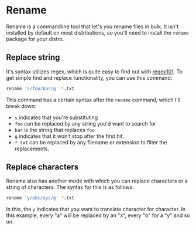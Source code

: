 # Rename

Rename is a commandline tool that let's you rename files in bulk. It isn't installed by default on most distributions, so you'll need to install the `rename` package for your distro.

## Replace string

It's syntax utilizes regex, which is quite easy to find out with [regex101](https://regex101.com/). To get simple find and replace functionality, you can use this command:

```bash
rename 's/foo/bar/g' *.txt
```

This command has a certain syntax after the `rename` command, which I'll break down:

- `s` indicates that you're substituting
- `foo` can be replaced by any string you'd want to search for
- `bar` is the string that replaces `foo`
- `g` indicates that it won't stop after the first hit.
- `*.txt` can be replaced by any filename or extension to filter the replacements.

## Replace characters

Rename also has another mode with which you can replace characters or a string of characters. The syntax for this is as follows:

```bash
rename 'y/abc/xyz/g' *.txt
```

In this, the `y` indicates that you want to translate character for character. In this example, every "a" will be replaced by an "x", every "b" for a "y" and so on.
